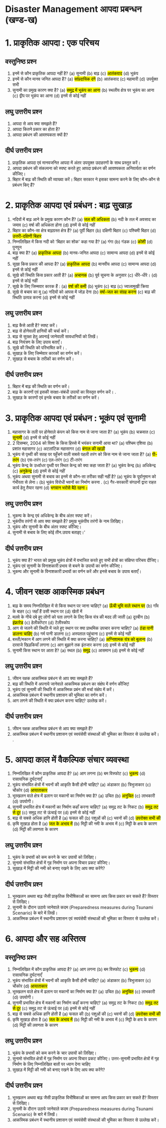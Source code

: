 # Disaster Management आपदा प्रबन्धन (खण्ड-ख)

# 1. प्राकृतिक आपदा : एक परिचय

## वस्तुनिष्ठ प्रश्‍न

1. इनमें से कौन प्राकृतिक आपदा नहीं है?
    (a) सुनामी
    (b) बाढ़
    (c) <mark>आतंकवाद</mark>
    (d) भूकंप
2. इनमें से कौन मानव जनित आपदा है?
    (a) <mark>सांप्रदायिक दंगे</mark>
    (b) आतंकवाद
    (c) महामारी
    (d) उपर्युक्त सभी
3. सुनामी का प्रमुख कारण क्या है?
    (a) <mark>समुद्र में भूकंप का आना</mark>
    (b) स्थलीय क्षेत्र पर भूकंप का आना
    (c) द्वीप पर भूकंप का आना
    (d) इनमें से कोई नहीं

## लघु उत्तरीय प्रश्‍न

1. आपदा से आप क्या समझते हैं?
2. आपदा कितने प्रकार का होता है?
3. आपदा प्रबंधन की आवश्यकता क्यों है?

## दीर्घ उत्तरीय प्रश्‍न

1. प्राकृतिक आपदा एवं मानवजनित आपदा में अंतर उपयुक्त उदाहरणों के साथ प्रस्तुत करें।
2. आपदा प्रबंधन की संकल्पना को स्पष्ट करते हुए आपदा प्रबंधन की आवश्यकता अनिवार्यता का वर्णन कीजिए।
3. बिहार में बाढ़ की स्थिति की व्याख्या करें। बिहार सरकार ने इसका सामना करने के लिए कौन-कौन से प्रबंधन किए हैं?

# 2. प्राकृतिक आपदा एवं प्रबंधन : बाढ़ सुखाड़

1. नदियों में बाढ़ आने के प्रमुख कारण कौन हैं?
    (a) <mark>जल की अधिकता</mark>
    (b) नदी के तल में अवसाद का जमाव
    (c) वर्षा की अधिकता होना
    (d) इनमें से कोई नहीं
2. बिहार का कौन-सा क्षेत्र बाढ़ग्रस्त क्षेत्र हैं?
    (a) पूर्वी बिहार
    (b) दक्षिणी बिहार
    (c) पश्चिमी बिहार
    (d) <mark>उत्तरी-दक्षिणी बिहार</mark>
3. निम्नलिखित में किस नदी को 'बिहार का शोक' कहा गया है?
    (a) गंगा
    (b) गंडक
    (c) <mark>कोशी</mark>
    (d) पुनपुन
4. बाढ़ क्या है?
    (a) <mark>प्राकृतिक आपदा</mark>
    (b) मानव-जनित आपदा
    (c) सामान्य आपदा
    (d) इनमें से कोई नहीं
5. सूखा किस प्रकार की आपदा है?
    (a) <mark>प्राकृतिक आपदा</mark>
    (b) मानवीय आपदा
    (c) सामान्य आपदा
    (d) इनमें से कोई नहीं
6. सूखे की स्थिति किस प्रकार आती है?
    (a) <mark>अचानक</mark>
    (b) पूर्व सूचना के अनुसार
    (c) धीरे-धीरे।
    (d) इनमें से कोई नहीं
7. सूखे के लिए जिम्मवार कारक हैं :
    (a) <mark>वर्षा की कमी</mark>
    (b) भूकंप
    (c) बाढ़
    (c) ज्वालामुखी क्रिया
8. सूखे से बचाव का मु
    (a) नदियों को आपस में जोड़ देना
    (b) <mark>वर्षा-जल का संग्रह करना</mark>
    (c) बाढ़ की स्थिति उत्पन्न करना
    (d) इनमें से कोई नहीं

## लघु उत्तरीय प्रश्‍न

1. बाढ़ कैसे आती है? स्पष्ट करें।
2. बाढ़ से होनेवाली हानियों की चर्चा करें।
3. बाढ़ से सुरक्षा हेतु अपनाई जानेवाली सावधानियों को लिखें।
4. बाढ़ नियंत्रण के लिए उपाय बताएँ।
5. सूखे की स्थिति को परिभाषित करें। .
6. सुखाड़ के लिए जिम्मेवार कारकों का वर्णन करें।
7. सुखाड़ से बचाव के तरीकों का वर्णन करें।

## दीर्घ उत्तरीय प्रश्‍न

1. बिहार में बाढ़ की स्थिति का वर्णन करें।
2. बाढ़ के कारणों एवं इसकी सरक्षा-संबंधी उपायों का विस्तृत वर्णन करें। .
3. सुखाड़ के कारणों एवं इनके बचाव के तरीकों का वर्णन करें।

# 3. प्राकृतिक आपदा एवं प्रबंधन : भूकंप एवं सुनामी

1. महासागर के तली पर होनेवाले कंपन को किस नाम से जाना जाता है?
    (a) भूकंप
    (b) चक्रवात
    (c) <mark>सुनामी</mark>
    (d) इनमें से कोई नहीं
2. 2 दिसम्बर, 2004 को विश्व के किस हिस्से में भयंकर सनामी आया था?
    (a) पश्चिम एशिया
    (b) प्रशांत महासागर
    (c) अटलांटिक महासागर
    (d) <mark>बंगाल की खाड़ी</mark>
3. भूकंप से पृथ्वी की सतह पर पहुँचने वाली सबसे पहली तरंग को किस नाम से जाना जाता है?
    (a) <mark>पी-तरंग</mark>
    (b) एस-तरंग
    (c) एल-तरंग
    (c) टी-तरंग
4. भूकंप केन्द्र के उर्ध्वाधर पृथ्वी पर स्थित केन्द्र को क्या कहा जाता है?
    (a) भूकंप केन्द्र
    (b) अधिकेन्द्र
    (c) <mark>अनुकेन्द्र</mark>
    (d) इनमें से कोई नहीं
5. भूकंप अथवा सुनामी से बचाव का इनमें से कौन-सा तरीका सही नहीं है?
    (a) भूकंप के पूर्वानुमान को गंभीरता से लेना।
    (b) भूकंप विरोधी भवनों का निर्माण करना .
    (c) गैर-सरकारी संगठनों द्वारा राहत कार्य हेतु तैयार रहना
    (d) <mark>भगवान भरोसे बैठे रहना।</mark>

## लघु उत्तरीय प्रश्‍न

1. भूकम्प के केन्द्र एवं अधिकेन्द्र के बीच अंतर स्पष्ट करें।
2. भूकंपीय तरंगों से आप क्या समझते है? प्रमुख भूकंपीय तरंगों के नाम लिखिए।
3. भूकंप और सुनामी के बीच अंतर स्पष्ट कीजिए।
4. सुनामी से बचाव के लिए कोई तीन.उपाय बताइए।'

## दीर्घ उत्तरीय प्रश्‍न

1. भूकंप क्या है? भारत को प्रमुख भूकंप क्षेत्रों में वभाजित करते हुए सभी क्षेत्रों का संक्षिप्त परिचय दीजिए।
2. भूकंप एवं सुनामी के विनाशकारी प्रभाव से बचने के उपायों का वर्णन कीजिए।
3. भूकम्प और सुनामी के विनाशकारी प्रभावों का वर्णन करें और इनसे बचाव के उपाय बताएँ।

# 4. जीवन रक्षक आकस्मिक प्रबंधन

1. बाढ़ के समय निम्नलिखित में से किस स्थान पर जाना चाहिए?
    (a) <mark>ऊँची भूमि वाले स्थान पर</mark>
    (b) गाँव के बाहर
    (c) जहाँ हैं उसी स्थान पर
    (d) खेतों में
2. मलवे के नीचे दबे हुए लोगों को पता लगाने के लिए किस यंत्र की मदद ली जाती
    (a) दूरबीन
    (b) <mark>इंफ्रारेड</mark>
    (c) हेलीकॉप्टर
    (d) टेलीस्कोप
3. आग से जलने की स्थिति में जले हुए स्थान पर क्या प्राथमिक उपचार करना चाहिए?
    (a) <mark>ठंडा पानी डालना चाहिए</mark>
    (b) गर्म पानी डालना
    (c) अस्पताल पहुंचाना
    (c) इनमें से कोई नहीं
4. बस्ती/मकान में आग लगने की स्थिति में क्या करना चाहिए?
    (a) <mark>अग्निशामक यंत्र को बुलाना</mark>
    (b) दरवाजे खिड़कियाँ लगाना
    (c) आग बुझाने तक इंतजार करना
    (d) इनमें से कोई नहीं
5. सुनामी किस स्थान पर आता है?
    (a) स्थल
    (b) <mark>समुद्र</mark>
    (c) आसमान
    (d) इनमें से कोई नहीं

## लघु उत्तरीय प्रश्‍न

1. जीवन रक्षक आकस्मिक प्रबंधन से आप क्या समझते हैं?
2. बाढ़ की स्थिति में अपनाये जानेवाले आकस्मिक प्रबंधन का संक्षेप में वर्णन कीजिए!
3. भूकंप एवं सुनामी की स्थिति में आकस्मिक प्रबंन की मर्चा संक्षेप में करें।
4. आकस्मिक प्रबंधन में स्थानीय प्रशासन की भूमिका का वर्णन करें।
5. आग लगने की स्थिति में क्या प्रबंधन करना चाहिए? उल्लेख करें।

## दीर्घ उत्तरीय प्रश्‍न

1. जीवन रक्षक आकस्मिक प्रबंधन से आप क्या समझते हैं?
2. आकस्मिक प्रबंधन में स्थानीय प्रशासन एवं स्वयंसेवी संस्थाओं की भूमिका का विस्तार से उल्लेख करें। .

# 5. आपदा काल में वैकल्पिक संचार व्यवस्था

1. निम्नलिखित में कौन प्राकृतिक आपदा है?
    (a) आग लगना
    (b) बम विस्फोट
    (c) <mark>भूकम्प</mark>
    (d) रासायनिक दुर्घटनाएँ
2. भूकंप संभावित क्षेत्रों में भवनों की आकृति कैसी होनी चाहिए?
    (a) अंडाकार
    (b) त्रिभुजाकार
    (c) चौकोर
    (d) <mark>आयाताकार</mark>
3. भूस्खलन वाले क्षेत्र में ढलान पर मकानों का निर्माण क्या है?
    (a) उचित
    (b) <mark>अनुचित</mark>
    (c) लाभकारी
    (d) उपयोगी।
4. सुनामी प्रभावित क्षेत्र में मकानों का निर्माण कहाँ करना चाहिए?
    (a) समुद्र तट के निकट
    (b) <mark>समुद्र तट से दूर</mark>
    (c) समुद्र तट से ऊंचाई पर
    (d) इनमें से कोई नहीं
5. बाढ़ से सबसे अधिक हानि होती है
    (a) फसल की
    (b) पशुओं की
    (c) भवनों की
    (d) <mark>उपरोक्त सभी की</mark>
6. कृषि सुखाड़ होता है
    (a) <mark>जल के अभाव में</mark>
    (b) मिट्टी की नमी के अभाव में
    (c) मिट्टी के क्षय के कारण
    (d) मिट्टी की लवणता के कारण

## लघु उत्तरीय प्रश्‍न

1. भूकंप के प्रभावों को कम करने के चार उपायों को लिखिए।
2. सुनामो संभावित क्षेत्रों में गृह निर्माण पर अपना विचार प्रकट कीजिए।
3. सुखाड़ में मिट्टी की नमी को बनाए रखने के लिए आप क्या करेंगे?

## दीर्घ उत्तरीय प्रश्‍न

1. भूस्खलन अथवा बाढ़ जैसी प्राकृतिक विभीषिकाओं का सामना आप किस प्रकार कर सकते हैं? विस्तार से लिखिए।
2. सुनामी के दौरान उठाये जानेवाले कदम (Preparedness measures during Tsunami Scenario) के बारे में लिखें।
3. आकस्मिक प्रबंधन में स्थानीय प्रशासन एवं स्वयंसेवी संस्थाओं की भूमिका का विस्तार से उल्लेख करें।

# 6. आपदा और सह अस्तित्व

## वस्तुनिष्ठ प्रश्‍न

1. निम्नलिखित में कौन प्राकृतिक आपदा है?
    (a) आग लगना
    (b) बम विस्फोट
    (c) <mark>भूकम्प</mark>
    (d) रासायनिक दुर्घटनाएँ
2. भूकंप संभावित क्षेत्रों में भवनों की आकृति कैसी होनी चाहिए?
    (a) अंडाकार
    (b) त्रिभुजाकार
    (c) चौकोर
    (d) <mark>आयाताकार</mark>
3. भूस्खलन वाले क्षेत्र में ढलान पर मकानों का निर्माण क्या है?
    (a) उचित
    (b) <mark>अनुचित</mark>
    (c) लाभकारी
    (d) उपयोगी।
4. सुनामी प्रभावित क्षेत्र में मकानों का निर्माण कहाँ करना चाहिए?
    (a) समुद्र तट के निकट
    (b) <mark>समुद्र तट से दूर</mark>
    (c) समुद्र तट से ऊंचाई पर
    (d) इनमें से कोई नहीं
5. बाढ़ से सबसे अधिक हानि होती है
    (a) फसल की
    (b) पशुओं की
    (c) भवनों की
    (d) <mark>उपरोक्त सभी की</mark>
6. कृषि सुखाड़ होता है
    (a) <mark>जल के अभाव में</mark>
    (b) मिट्टी की नमी के अभाव में
    (c) मिट्टी के क्षय के कारण
    (d) मिट्टी की लवणता के कारण

## लघु उत्तरीय प्रश्‍न

1. भूकंप के प्रभावों को कम करने के चार उपायों को लिखिए।
2. सुनामो संभावित क्षेत्रों में गृह निर्माण पर अपना विचार प्रकट कीजिए। उत्तर-सुनामी प्रभावित क्षेत्रों में गृह निर्माण के लिए निम्नलिखित बातों पर ध्यान देना चाहिए
3. सुखाड़ में मिट्टी की नमी को बनाए रखने के लिए आप क्या करेंगे?

## दीर्घ उत्तरीय प्रश्‍न

1. भूस्खलन अथवा बाढ़ जैसी प्राकृतिक विभीषिकाओं का सामना आप किस प्रकार कर सकते हैं? विस्तार से लिखिए।
2. सुनामी के दौरान उठाये जानेवाले कदम (Preparedness measures during Tsunami Scenario) के बारे में लिखें।
3. आकस्मिक प्रबंधन में स्थानीय प्रशासन एवं स्वयंसेवी संस्थाओं की भूमिका का विस्तार से उल्लेख करें।

